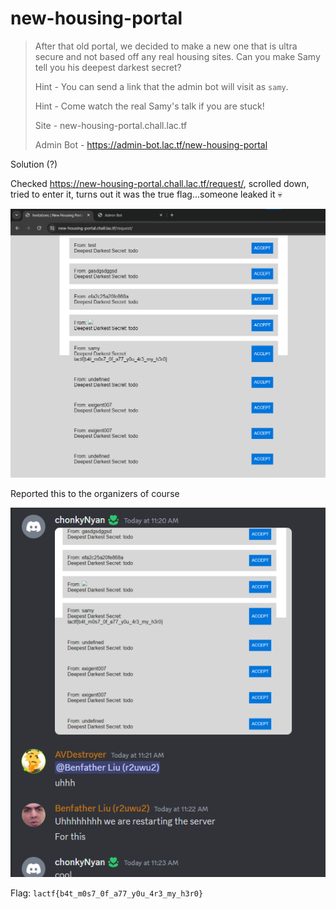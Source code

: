 # new-housing-portal

> After that old portal, we decided to make a new one that is ultra secure and not based off any real housing sites. Can you make Samy tell you his deepest darkest secret?
> 
> Hint - You can send a link that the admin bot will visit as `samy`.
> 
> Hint - Come watch the real Samy's talk if you are stuck!
> 
> Site - new-housing-portal.chall.lac.tf
> 
> Admin Bot - https://admin-bot.lac.tf/new-housing-portal

Solution (?)

Checked https://new-housing-portal.chall.lac.tf/request/, scrolled down, tried to enter it, turns out it was the true flag...someone leaked it 💀

![image](1.png)

Reported this to the organizers of course

![image](2.png)

Flag: `lactf{b4t_m0s7_0f_a77_y0u_4r3_my_h3r0}`
